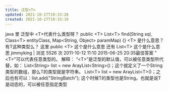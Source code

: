 ```yaml
---
title: 泛型<T>
updated: 2021-10-27T10:33:28
created: 2021-10-27T10:33:10
---
```


java 里 泛型中 \<T\>代表什么类型呀？
public \<T\> List\<T\> find(String sql, Class\<T\> entityClass, Map\<String, Object\> paramMap) {}
\<T\> 是什么意思？ 有T这种类型么？
这里 public \<T\> 这个是什么意思 还有 List\<T\> 这个是什么意思
jimmyking \| 浏览 5526 次 2011-10-12 11:10
2015-06-25 20:35最佳答案
"\<T\>"可以代表任意类型的。
解释： “\<T\>”是泛型的默认值，可以被任意类型所代替，如：
List\<String\> list = new ArayList\<String\>()；这个就定义了一个String类型的数组，那么T的类型就是字符串。
List\<T\> list = new ArayList\<T\>()；之后也有可以：list.add("StringBatch");
这个时候T的类型也是String。也就是说T是动态的，可以被任意指定类型
